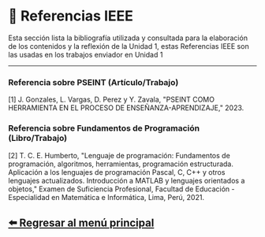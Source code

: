 
# 📖 Referencias IEEE

Esta sección lista la bibliografía utilizada y consultada para la elaboración de los contenidos y la reflexión de la Unidad 1, estas Referencias IEEE son las usadas en los trabajos enviador en Unidad 1
<hr>

### Referencia sobre PSEINT (Artículo/Trabajo)
[1] J. Gonzales, L. Vargas, D. Perez y Y. Zavala, "PSEINT COMO HERRAMIENTA EN EL PROCESO DE ENSEÑANZA-APRENDIZAJE," 2023.

### Referencia sobre Fundamentos de Programación (Libro/Trabajo)

[2] T. C. E. Humberto, "Lenguaje de programación: Fundamentos de programación, algoritmos, herramientas, programación estructurada. Aplicación a los lenguajes de programación Pascal, C, C++ y otros lenguajes actualizados. Introducción a MATLAB y lenguajes orientados a objetos," Examen de Suficiencia Profesional, Facultad de Educación - Especialidad en Matemática e Informática, Lima, Perú, 2021.

## [⬅️ Regresar al menú principal](index.md)
